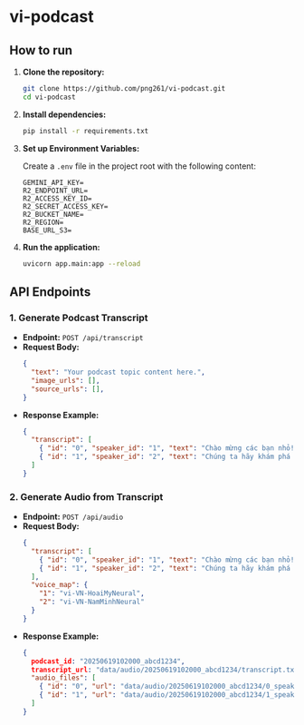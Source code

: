 # vi-podcast

## How to run

1. **Clone the repository:**
   ```sh
   git clone https://github.com/png261/vi-podcast.git
   cd vi-podcast
   ```

2. **Install dependencies:**
   ```sh
   pip install -r requirements.txt
   ```

3. **Set up Environment Variables:**

   Create a `.env` file in the project root with the following content:

   ```
   GEMINI_API_KEY=
   R2_ENDPOINT_URL=
   R2_ACCESS_KEY_ID=
   R2_SECRET_ACCESS_KEY=
   R2_BUCKET_NAME=
   R2_REGION=
   BASE_URL_S3=

   ```


4. **Run the application:**
   ```sh
   uvicorn app.main:app --reload
   ```

## API Endpoints

### 1. Generate Podcast Transcript

- **Endpoint:** `POST /api/transcript`
- **Request Body:**
  ```json
  {
    "text": "Your podcast topic content here.",
    "image_urls": [],
    "source_urls": [],
  }
  ```
- **Response Example:**
  ```json
  {
    "transcript": [
      { "id": "0", "speaker_id": "1", "text": "Chào mừng các bạn nhỏ!" },
      { "id": "1", "speaker_id": "2", "text": "Chúng ta hãy khám phá thế giới xung quanh nhé!" }
    ]
  }
  ```

### 2. Generate Audio from Transcript

- **Endpoint:** `POST /api/audio`
- **Request Body:**
  ```json
  {
    "transcript": [
      { "id": "0", "speaker_id": "1", "text": "Chào mừng các bạn nhỏ!" },
      { "id": "1", "speaker_id": "2", "text": "Chúng ta hãy khám phá thế giới xung quanh nhé!" }
    ],
    "voice_map": {
      "1": "vi-VN-HoaiMyNeural",
      "2": "vi-VN-NamMinhNeural"
    }
  }
  ```
- **Response Example:**
  ```json
  {
    podcast_id: "20250619102000_abcd1234", 
    transcript_url: "data/audio/20250619102000_abcd1234/transcript.txt", 
    "audio_files": [
      { "id": "0", "url": "data/audio/20250619102000_abcd1234/0_speaker1.mp3" },
      { "id": "1", "url": "data/audio/20250619102000_abcd1234/1_speaker2.mp3" }
    ]
  }
  ```
